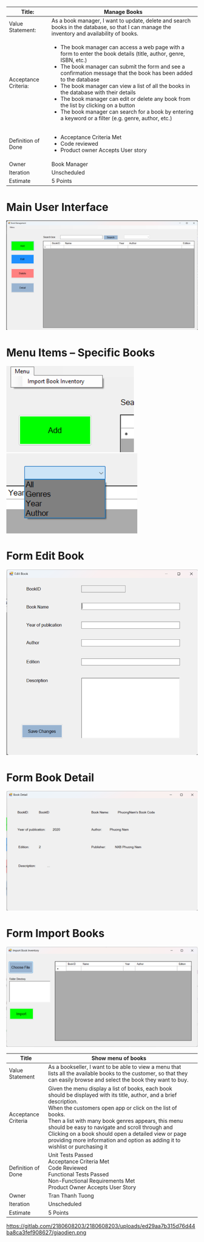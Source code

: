 | Title: | Manage Books |
| ------ | ------ |
| Value Statement: | As a book manager, I want to update, delete and search books in the database, so that I can manage the inventory and availability of books. |
| Acceptance Criteria: | <ul> <li>The book manager can access a web page with a form to enter the book details (title, author, genre, ISBN, etc.)</li> <li>The book manager can submit the form and see a confirmation message that the book has been added to the database</li> <li>The book manager can view a list of all the books in the database with their details</li> <li>The book manager can edit or delete any book from the list by clicking on a button</li> <li>The book manager can search for a book by entering a keyword or a filter (e.g. genre, author, etc.)</li> </ul> |
| Definition of Done | <ul> <li>Acceptance Criteria Met</li> <li>Code reviewed</li> <li>Product owner Accepts User story</li> </ul> |
| Owner | Book Manager |
| Iteration | Unscheduled |
| Estimate | 5 Points |
 
# Main User Interface
![Alt text](https://github.com/Namne2k3/baitap_4_resolve_conflict/blob/main/mainUS.png)

# Menu Items – Specific Books
![Alt text](https://github.com/Namne2k3/baitap_4_resolve_conflict/blob/main/menuUS.png)
![Alt text](https://github.com/Namne2k3/baitap_4_resolve_conflict/blob/main/comboBoxUS.png)

# Form Edit Book
![Alt text](https://github.com/Namne2k3/baitap_4_resolve_conflict/blob/main/editUS.png)

# Form Book Detail
![Alt text](https://github.com/Namne2k3/baitap_4_resolve_conflict/blob/main/detailUS.png)

# Form Import Books
![Alt text](https://github.com/Namne2k3/baitap_4_resolve_conflict/blob/main/importUS.png)

|      Title          |   Show menu of books                                         ||
|----------------|-------------------------------|-----------------------------|
|Value Statement|        As a bookseller, I want to be able to view a menu that lists all the available books to the customer, so that they can easily browse and select the book they want to buy. |          |
|Acceptance Criteria          |Given the menu display a list of books, each book should be displayed with its title, author, and a brief description.<br>When the customers open app or click on the list of books. <br> Then a list with many book genres appears, this menu should be easy to navigate and scroll through and Clicking on a book should open a detailed view or page providing more information and option as adding it to wishlist or purchasing it              |      |     
|Definition of Done         |Unit Tests Passed <br> Acceptance Criteria Met <br>Code Reviewed<br>Functional Tests Passed<br>Non-Functional Requirements Met<br>Product Owner Accepts User Story||
|		Owner			|			Tran Thanh Tuong					|			|				
|			Iteration		|		Unscheduled							|			|			
|					Estimate|5 Points								||

https://gitlab.com/2180608203/2180608203/uploads/ed29aa7b315d76d44ba8ca3fef908627/giaodien.png
